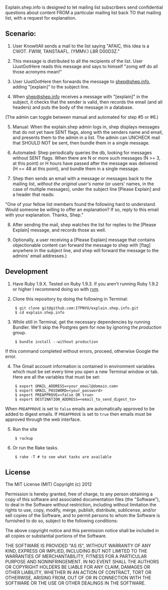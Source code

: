Explain.shep.info is designed to let mailing list subscribers send confidential questions about content FROM a particular mailing list back TO that mailing list, with a request for explanation.

## Scenario:

1. User KnowItAll sends a mail to the list saying "AFAIC, this idea is a CWOT. FWIW, TANSTAAFL. (YMMV.) L8R D00D3Z."

2. This message is distributed to all the recipients of the list. User IJustGotHere reads this message and says to himself "zomg wtf do all those acronyms mean!"

3. User IJustGotHere then forwards the message to shep@shep.info, adding "[explain]" to the subject line.

4. When shep@shep.info receives a message with "[explain]" in the subject, it checks that the sender is valid, then records the email (and all headers) and puts the body of the message in a database.

  (The admin can toggle between manual and automated for step #5 or #6.)

5. Manual: When the explain.shep admin logs in, shep displays messages that do not yet have SENT flags, along with the senders name and email, and presents them to the admin in a list. The admin can UNCHECK mail that SHOULD NOT be sent, then bundle them in a single message.

6. Automated: Shep periodically queries the db, looking for messages without SENT flags. When there are N or more such messages (N >= 3, at this point) or H hours have passed after the message was delivered (H == 48 at this point), and bundle them in a single message.

7. Shep then sends an email with a message or messages back to the mailing list, *without the original user's name* (or users' names, in the case of multiple messages), under the subject line [Please Explain] and a header that reads:

  "One of your fellow list members found the following hard to understand. Would someone be willing to offer an explanation? If so, reply to this email with your explanation. Thanks, Shep."

8. After sending the mail, shep watches the list for replies to the [Please Explain] message, and records those as well.

9. Optionally, a user receiving a [Please Explain] message that contains objectionable content can forward the message to shep with [flag] anywhere in the subject line, and shep will forward the message to the admins' email addresses.)

## Development

1. Have Ruby 1.9.X. Tested on Ruby 1.9.3. If you aren't running Ruby 1.9.2 or
higher I recommend doing so with [rvm](http://rvm.io).

2. Clone this repository by doing the following in Terminal:

        $ git clone git@github.com:ITPNYU/explain.shep.info.git
        $ cd explain.shep.info

3. While still in Terminal, get the necessary dependencies by running Bundler.
We'll skip the Postgres gem for now by ignoring the *production* group.

        $ bundle install --without production

If this command completed without errors, proceed, otherwise Google the error.

4. The Gmail account information is contained in environment variables which
must be set every time you open a new Terminal window or tab. Here are all the
variables that must be set:

        $ export GMAIL_ADDRESS=<your_email@domain.com>
        $ export GMAIL_PASSWORD=<your_password>
        $ export PREAPPROVE=<false OR true>
        $ export DESTINATION_ADDRESS=<email_to_send_digest_to>

When `PREAPPROVE` is set to `false` emails are automatically approved to be
added to digest emails. If `PREAPPROVE` is set to `true` then emails must be
approved through the web interface.

5. Run the site

        $ rackup

6. Or run the Rake tasks.

        $ rake -T # to see what tasks are available

## License

The MIT License (MIT)
Copyright (c) 2012

Permission is hereby granted, free of charge, to any person obtaining a copy of this software and associated documentation files (the "Software"), to deal in the Software without restriction, including without limitation the rights to use, copy, modify, merge, publish, distribute, sublicense, and/or sell copies of the Software, and to permit persons to whom the Software is furnished to do so, subject to the following conditions:

The above copyright notice and this permission notice shall be included in all copies or substantial portions of the Software.

THE SOFTWARE IS PROVIDED "AS IS", WITHOUT WARRANTY OF ANY KIND, EXPRESS OR IMPLIED, INCLUDING BUT NOT LIMITED TO THE WARRANTIES OF MERCHANTABILITY, FITNESS FOR A PARTICULAR PURPOSE AND NONINFRINGEMENT. IN NO EVENT SHALL THE AUTHORS OR COPYRIGHT HOLDERS BE LIABLE FOR ANY CLAIM, DAMAGES OR OTHER LIABILITY, WHETHER IN AN ACTION OF CONTRACT, TORT OR OTHERWISE, ARISING FROM, OUT OF OR IN CONNECTION WITH THE SOFTWARE OR THE USE OR OTHER DEALINGS IN THE SOFTWARE.